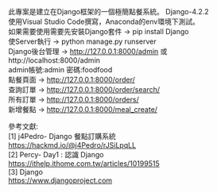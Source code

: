 此專案是建立在Django框架的一個極簡點餐系統。 Django-4.2.2  
使用Visual Studio Code撰寫，Anaconda的env環境下測試。   
如果需要使用需要先安裝Django套件 -> pip install Django   
使Server執行 -> python manage.py runserver   
Django後台管理 -> http://127.0.0.1:8000/admin 或 http://localhost:8000/admin   
  admin帳號:admin 密碼:foodfood   
點餐頁面 -> http://127.0.0.1:8000/order/   
查詢訂單 -> http://127.0.0.1:8000/order/search/   
所有訂單 -> http://127.0.0.1:8000/orders/   
新增餐點 -> http://127.0.0.1:8000/meal_create/   

參考文獻:  
[1] j4Pedro- Django 餐點訂購系統  
https://hackmd.io/@j4Pedro/rJSiLpqLL  
[2] Percy- Day1 : 認識 Django  
https://ithelp.ithome.com.tw/articles/10199515  
[3] Django  
https://www.djangoproject.com  

